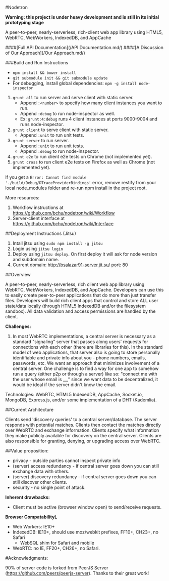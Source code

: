 #Nodetron

**Warning: this project is under heavy development and is still in its initial prototyping stage**

A peer-to-peer, nearly-serverless, rich-client web app library using HTML5, WebRTC, WebWorkers, IndexedDB, and AppCache

####[Full API Documentation](/API Documentation.md/)
####[A Discussion of Our Approach](/Our Approach.md/)

###Build and Run Instructions

* `npm install && bower install`
* `git submodule init && git submodule update`
* For debugging, install global dependencies: `npm -g install node-inspector`

1. `grunt all` to run server and serve client with static server.
    * Append `:<number>` to specify how many client instances you want to run.
    * Append `:debug` to run node-inspector as well.
    * Ex: `grunt:4:debug` runs 4 client instances at ports 9000-9004 and runs node-inspector.
2. `grunt client` to serve client with static server.
    * Append `:unit` to run unit tests.
3. `grunt server` to run server.
    * Append `:unit` to run unit tests.
    * Append `:debug` to run node-inspector.
4. `grunt e2e` to run client e2e tests on Chrome (not implemented yet).
5. `grunt cross` to run client e2e tests on Firefox as well as Chrome (not implemented yet).

If you get a `Error: Cannot find module './build/Debug/DTraceProviderBindings'` error, remove restify from your local node_modules folder and re-run npm install in the project root.

More resources:

1. Workflow instructions at <https://github.com/bchu/nodetron/wiki/Workflow>
2. Server-client interface at <https://github.com/bchu/nodetron/wiki/Interface>

##Deployment Instructions (Jitsu)
1. Intall jitsu using `sudo npm install -g jitsu`
2. Login using `jitsu login`
3. Deploy using `jitsu deploy`. On first deploy it will ask for node version and subdomain name.
4. Current domain: http://bsalazar91-server.jit.su/ port: 80

##Overview

A peer-to-peer, nearly-serverless, rich client web app library using WebRTC, WebWorkers, IndexedDB, and AppCache. Developers can use this to easily create peer-to-peer applications that do more than just transfer files. Developers will build rich client apps that control and store ALL user state/data locally (through HTML5 IndexedDB and/or the filesystem sandbox). All data validation and access permissions are handled by the client.

**Challenges:**

1. In most WebRTC implementations, a central server is necessary as a standard "signaling" server that passes along users' requests for connections with each other (there are libraries for this). In the standard model of web applications, that server also is going to store personally identifiable and private info about you - phone numbers, emails, passwords, etc. We want an approach that minimizes involvement of a central server. One challenge is to find a way for one app to somehow run a query (either p2p or through a server) like so: "connect me with the user whose email is __," since we want data to be decentralized, it would be ideal if the server didn't know the email.

Technologies: WebRTC, HTML5 IndexedDB, AppCache, Socket.io, MongoDB, Express.js, and/or some implementation of a DHT (Kademlia).


##Current Architecture

Clients send 'discovery queries' to a central server/database. The server responds with potential matches. Clients then contact the matches directly over WebRTC and exchange information. Clients specify what information they make publicly available for discovery on the central server. Clients are also responsible for granting, denying, or upgrading access over WebRTC.

##Value proposition:

* privacy - outside parties cannot inspect private info
* (server) access redundancy - if central server goes down you can still exchange data with others.
* (server) discovery redundancy - if central server goes down you can still discover other clients.
* security - no single point of attack.

**Inherent drawbacks:**

* Client must be active (browser window open) to send/receive requests.

**Browser CompatabilityL**

* Web Workers: IE10+
* IndexedDB: IE10+, should use moz/webkit prefixes, FF10+, CH23+, no Safari
    * WebSQL shim for Safari and mobile
* WebRTC: no IE, FF20+, CH26+, no Safari.

#Acknowledgments:

90% of server code is forked from PeerJS Server (https://github.com/peers/peerjs-server). Thanks to their great work!

